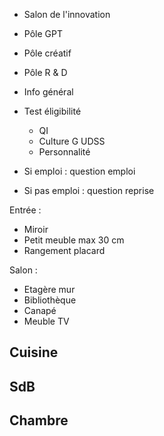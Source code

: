 - Salon de l'innovation
- Pôle GPT
- Pôle créatif
- Pôle R & D

- Info général
- Test éligibilité
  - QI   
  - Culture G UDSS
  - Personnalité
- Si emploi : question emploi
- Si pas emploi : question reprise







Entrée : 
- Miroir
- Petit meuble max 30 cm
- Rangement placard

Salon : 
- Etagère mur
- Bibliothèque
- Canapé
- Meuble TV

Cuisine
- 

SdB
- 

Chambre
- 





